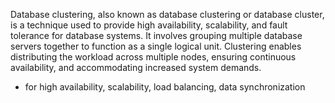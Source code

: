 Database clustering, also known as database clustering or database cluster, is a technique used to provide high availability, scalability, and fault tolerance for database systems. It involves grouping multiple database servers together to function as a single logical unit. Clustering enables distributing the workload across multiple nodes, ensuring continuous availability, and accommodating increased system demands.

* for high availability, scalability, load balancing, data synchronization

